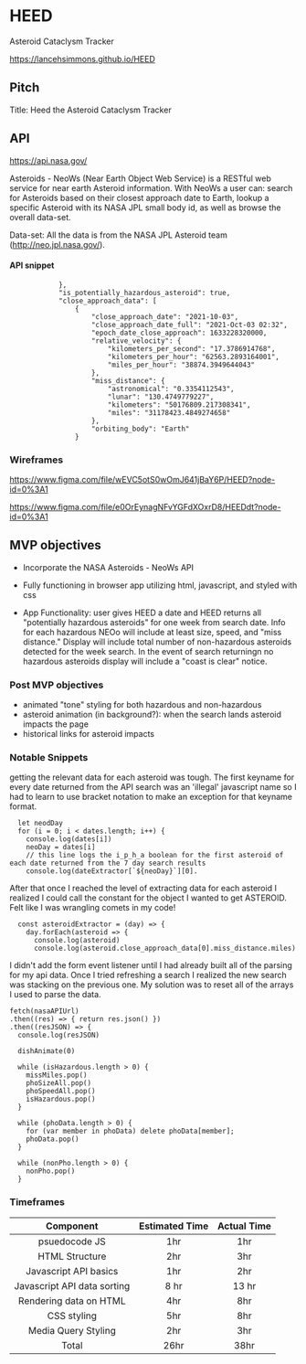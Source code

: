 # HEED
Asteroid Cataclysm Tracker

<https://lancehsimmons.github.io/HEED>

## Pitch
Title: Heed the Asteroid Cataclysm Tracker


## API
<https://api.nasa.gov/>

Asteroids -
NeoWs (Near Earth Object Web Service) is a RESTful web service for near earth Asteroid information. With NeoWs a user can: search for Asteroids based on their closest approach date to Earth, lookup a specific Asteroid with its NASA JPL small body id, as well as browse the overall data-set.

Data-set: All the data is from the NASA JPL Asteroid team (http://neo.jpl.nasa.gov/).

#### API snippet

                },
                "is_potentially_hazardous_asteroid": true,
                "close_approach_data": [
                    {
                        "close_approach_date": "2021-10-03",
                        "close_approach_date_full": "2021-Oct-03 02:32",
                        "epoch_date_close_approach": 1633228320000,
                        "relative_velocity": {
                            "kilometers_per_second": "17.3786914768",
                            "kilometers_per_hour": "62563.2893164001",
                            "miles_per_hour": "38874.3949644043"
                        },
                        "miss_distance": {
                            "astronomical": "0.3354112543",
                            "lunar": "130.4749779227",
                            "kilometers": "50176809.217308341",
                            "miles": "31178423.4849274658"
                        },
                        "orbiting_body": "Earth"
                    }

### Wireframes
<https://www.figma.com/file/wEVC5otS0wOmJ641jBaY6P/HEED?node-id=0%3A1>

<https://www.figma.com/file/e0OrEynagNFvYGFdXOxrD8/HEEDdt?node-id=0%3A1>

## MVP objectives

- Incorporate the NASA Asteroids - NeoWs API

- Fully functioning in browser app utilizing html, javascript, and styled with css

- App Functionality: user gives HEED a date and HEED returns all "potentially hazardous asteroids" for one week from search date. Info for each hazardous NEOo will include at least size, speed, and "miss distance." Display will include total number of non-hazardous asteroids detected for the week search. In the event of search returningn no hazardous asteroids display will include a "coast is clear" notice.

### Post MVP objectives

- animated "tone" styling for both hazardous and non-hazardous
- asteroid animation (in background?): when the search lands asteroid impacts the page
- historical links for asteroid impacts


### Notable Snippets
getting the relevant data for each asteroid was tough. The first keyname for every date returned from the API search was an 'illegal' javascript name so I had to learn to use bracket notation to make an exception for that keyname format.

      let neodDay
      for (i = 0; i < dates.length; i++) {
        console.log(dates[i])
        neoDay = dates[i]
        // this line logs the i_p_h_a boolean for the first asteroid of each date returned from the 7 day search results
        console.log(dateExtractor[`${neoDay}`][0].

After that once I reached the level of extracting data for each asteroid I realized I could call the constant for the object I wanted to get ASTEROID. Felt like I was wrangling comets in my code!

      const asteroidExtractor = (day) => {
        day.forEach(asteroid => {
          console.log(asteroid)
          console.log(asteroid.close_approach_data[0].miss_distance.miles)

I didn't add the form event listener until I had already built all of the parsing for my api data. Once I tried refreshing a search I realized the new search was stacking on the previous one. My solution was to reset all of the arrays I used to parse the data.

    fetch(nasaAPIUrl)
    .then((res) => { return res.json() })
    .then((resJSON) => {
      console.log(resJSON)

      dishAnimate(0)

      while (isHazardous.length > 0) {
        missMiles.pop()
        phoSizeAll.pop()
        phoSpeedAll.pop()
        isHazardous.pop()
      }

      while (phoData.length > 0) {
        for (var member in phoData) delete phoData[member];
        phoData.pop()
      }

      while (nonPho.length > 0) {
        nonPho.pop()
      }


### Timeframes
| Component     | Estimated Time | Actual Time  |
| :-------------: |:-------------:| :-----:|
| psuedocode JS     | 1hr | 1hr |
| HTML Structure    | 2hr |   3hr |
| Javascript API basics | 1hr |    2hr |
| Javascript API data sorting | 8 hr | 13 hr |
| Rendering data on HTML | 4hr | 8hr |
| CSS styling | 5hr | 8hr |
| Media Query Styling | 2hr | 3hr |
| Total | 26hr | 38hr |





